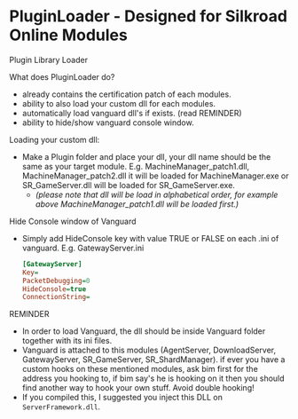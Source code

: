 # PluginLoader - Designed for Silkroad Online Modules
Plugin Library Loader

What does PluginLoader do?
* already contains the certification patch of each modules.
* ability to also load your custom dll for each modules.
* automatically load vanguard dll's if exists. (read REMINDER)
* ability to hide/show vanguard console window.

Loading your custom dll:
* Make a Plugin folder and place your dll, your dll name should be the same as your target module.
  E.g. MachineManager_patch1.dll, MachineManager_patch2.dll it will be loaded for MachineManager.exe or SR_GameServer.dll will be loaded for SR_GameServer.exe.
  * _(please note that dll will be load in alphabetical order, for example above MachineManager_patch1.dll will be loaded first.)_

Hide Console window of Vanguard
* Simply add HideConsole key with value TRUE or FALSE on each .ini of vanguard.
  E.g. GatewayServer.ini
  ```ini
  [GatewayServer]
  Key=
  PacketDebugging=0
  HideConsole=true
  ConnectionString=
  ```

REMINDER
* In order to load Vanguard, the dll should be inside Vanguard folder together with its ini files.
* Vanguard is attached to this modules (AgentServer, DownloadServer, GatewayServer, SR_GameServer, SR_ShardManager).
  if ever you have a custom hooks on these mentioned modules, ask bim first for the address you hooking to, if bim say's he is hooking on it then you should find another way to hook your own stuff. Avoid double hooking!
* If you compiled this, I suggested you inject this DLL on `ServerFramework.dll`.
